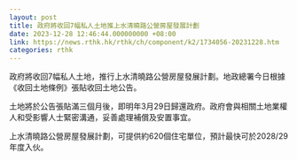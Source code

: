 ```yaml
---
layout: post
title: 政府將收回7幅私人土地推上水清曉路公營房屋發展計劃
date: 2023-12-28 12:46:44.000000000 +08:00
link: https://news.rthk.hk/rthk/ch/component/k2/1734056-20231228.htm
categories: rthk
---
```


政府將收回7幅私人土地，推行上水清曉路公營房屋發展計劃。地政總署今日根據《收回土地條例》張貼收回土地公告。

土地將於公告張貼滿三個月後，即明年3月29日歸還政府。政府會與相關土地業權人和受影響人士緊密溝通，妥善處理補償及安置事宜。

上水清曉路公營房屋發展計劃，可提供約620個住宅單位，預計最快可於2028/29年度入伙。
